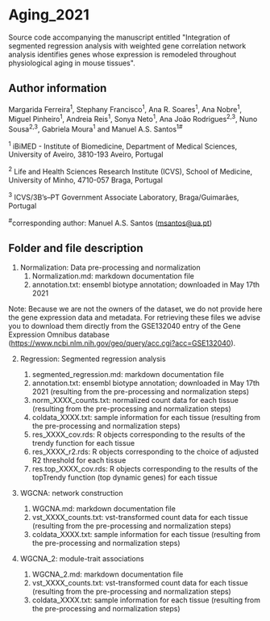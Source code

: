 # Aging_2021
Source code accompanying the manuscript entitled "Integration of segmented regression analysis with weighted gene correlation network analysis identifies genes whose expression is remodeled throughout physiological aging in mouse tissues".

## Author information
Margarida Ferreira<sup>1</sup>, Stephany Francisco<sup>1</sup>, Ana R. Soares<sup>1</sup>, Ana Nobre<sup>1</sup>, Miguel Pinheiro<sup>1</sup>, Andreia Reis<sup>1</sup>, Sonya Neto<sup>1</sup>, Ana João Rodrigues<sup>2,3</sup>, Nuno Sousa<sup>2,3</sup>, Gabriela Moura<sup>1</sup> and Manuel A.S. Santos<sup>1#</sup>

<sup>1</sup> iBiMED - Institute of Biomedicine, Department of Medical Sciences, University of Aveiro, 3810-193 Aveiro, Portugal

<sup>2</sup> Life and Health Sciences Research Institute (ICVS), School of Medicine, University of Minho, 4710-057 Braga, Portugal

<sup>3</sup> ICVS/3B’s–PT Government Associate Laboratory, Braga/Guimarães, Portugal

<sup>#</sup>corresponding author: Manuel A.S. Santos (msantos@ua.pt)

## Folder and file description

1. Normalization: Data pre-processing and normalization
   1. Normalization.md: markdown documentation file
   2. annotation.txt: ensembl biotype annotation; downloaded in May 17th 2021

Note: Because we are not the owners of the dataset, we do not provide here the gene expression data and metadata. For retrieving these files we advise you to download them directly from the GSE132040 entry of the Gene Expression Omnibus database (https://www.ncbi.nlm.nih.gov/geo/query/acc.cgi?acc=GSE132040).

2. Regression: Segmented regression analysis
   1. segmented_regression.md: markdown documentation file
   2. annotation.txt: ensembl biotype annotation; downloaded in May 17th 2021 (resulting from the pre-processing and normalization steps)
   3. norm_XXXX_counts.txt: normalized count data for each tissue (resulting from the pre-processing and normalization steps)
   4. coldata_XXXX.txt: sample information for each tissue (resulting from the pre-processing and normalization steps)
   5. res_XXXX_cov.rds: R objects corresponding to the results of the trendy function for each tissue
   6. res_XXXX_r2.rds: R objects corresponding to the choice of adjusted R2 threshold for each tissue
   7. res.top_XXXX_cov.rds: R objects corresponding to the results of the topTrendy function (top dynamic genes) for each tissue

3. WGCNA: network construction
   1. WGCNA.md: markdown documentation file
   2. vst_XXXX_counts.txt: vst-transformed count data for each tissue (resulting from the pre-processing and normalization steps)
   3. coldata_XXXX.txt: sample information for each tissue (resulting from the pre-processing and normalization steps)
  
4. WGCNA_2: module-trait associations
   1. WGCNA_2.md: markdown documentation file
   2. vst_XXXX_counts.txt: vst-transformed count data for each tissue (resulting from the pre-processing and normalization steps)
   3. coldata_XXXX.txt: sample information for each tissue (resulting from the pre-processing and normalization steps)
